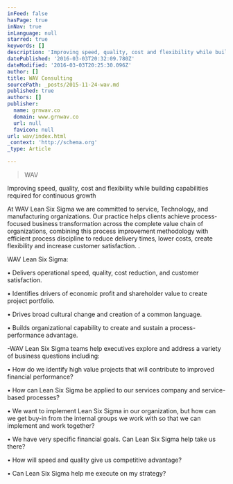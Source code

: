```yaml
---
inFeed: false
hasPage: true
inNav: true
inLanguage: null
starred: true
keywords: []
description: 'Improving speed, quality, cost and flexibility while building capabilities required for continuous growth through Six Sigma'
datePublished: '2016-03-03T20:32:09.780Z'
dateModified: '2016-03-03T20:25:30.096Z'
author: []
title: WAV Consulting
sourcePath: _posts/2015-11-24-wav.md
published: true
authors: []
publisher:
  name: grnwav.co
  domain: www.grnwav.co
  url: null
  favicon: null
url: wav/index.html
_context: 'http://schema.org'
_type: Article

---
```

> WAV

Improving speed, quality, cost and flexibility while building capabilities required for continuous growth

At WAV Lean Six Sigma we are committed to service, Technology, and manufacturing organizations. Our practice helps clients achieve process-focused business transformation across the complete value chain of organizations, combining this process improvement methodology with efficient process discipline to reduce delivery times, lower costs, create flexibility and increase customer satisfaction. .

WAV Lean Six Sigma:

•  Delivers operational speed, quality, cost reduction, and customer satisfaction.

•  Identifies drivers of economic profit and shareholder value to create project portfolio.

•  Drives broad cultural change and creation of a common language.

•  Builds organizational capability to create and sustain a process-performance advantage.

-WAV Lean Six Sigma teams help executives explore and address a variety of business questions including:

•  How do we identify high value projects that will contribute to improved financial performance?

•  How can Lean Six Sigma be applied to our services company and service-based processes?

•  We want to implement Lean Six Sigma in our organization, but how can we get buy-in from the internal groups we work with so that we can implement and work together?

•  We have very specific financial goals. Can Lean Six Sigma help take us there?

•  How will speed and quality give us competitive advantage?

•  Can Lean Six Sigma help me execute on my strategy?